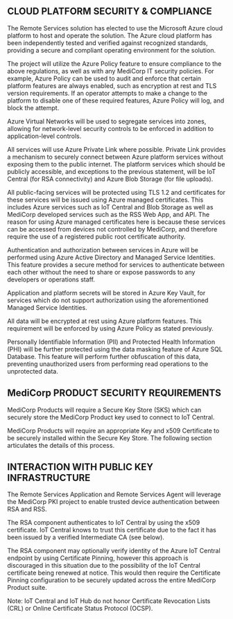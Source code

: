 ## CLOUD PLATFORM SECURITY & COMPLIANCE
The Remote Services solution has elected to use the Microsoft Azure cloud platform to host and operate the solution.  The Azure cloud platform has been independently tested and verified  against recognized standards, providing a secure and compliant operating environment for the solution.

The project will utilize the Azure Policy  feature to ensure compliance to the above regulations, as well as with any MediCorp IT security policies.  For example, Azure Policy can be used to audit and enforce that certain platform features are always enabled, such as encryption at rest and TLS version requirements.  If an operator attempts to make a change to the platform to disable one of these required features, Azure Policy will log, and block the attempt.

Azure Virtual Networks will be used to segregate services into zones, allowing for network-level security controls to be enforced in addition to application-level controls.  

All services will use Azure Private Link where possible.  Private Link provides a mechanism to securely connect between Azure platform services without exposing them to the public internet.  The platform services which should be publicly accessible, and exceptions to the previous statement, will be IoT Central (for RSA connectivity) and Azure Blob Storage (for file uploads).

All public-facing services will be protected using TLS 1.2 and certificates for these services will be issued using Azure managed certificates. This includes Azure services such as IoT Central and Blob Storage as well as MediCorp developed services such as the RSS Web App, and API.  The reason for using Azure managed certificates here is because these services can be accessed from devices not controlled by MediCorp, and therefore require the use of a registered public root certificate authority.

Authentication and authorization between services in Azure will be performed using Azure Active Directory and Managed Service Identities.  This feature provides a secure method for services to authenticate between each other without the need to share or expose passwords to any developers or operations staff.

Application and platform secrets will be stored in Azure Key Vault, for services which do not support authorization using the aforementioned Managed Service Identities.

All data will be encrypted at rest using Azure platform features.  This requirement will be enforced by using Azure Policy as stated previously.

Personally Identifiable Information (PII) and Protected Health Information (PHI) will be further protected using the data masking feature of Azure SQL Database.  This feature will perform further obfuscation of this data, preventing unauthorized users from performing read operations to the unprotected data. 

## MediCorp PRODUCT SECURITY REQUIREMENTS
MediCorp Products will require a Secure Key Store (SKS) which can securely store the MediCorp Product key used to connect to IoT Central.

MediCorp Products will require an appropriate Key and x509 Certificate to be securely installed within the Secure Key Store.  The following section articulates the details of this process.

## INTERACTION WITH PUBLIC KEY INFRASTRUCTURE
The Remote Services Application and Remote Services Agent will leverage the MediCorp PKI project to enable trusted device authentication between RSA and RSS.  

The RSA component authenticates to IoT Central by using the x509 certificate.  IoT Central knows to trust this certificate due to the fact it has been issued by a verified Intermediate CA (see below).

The RSA component may optionally verify identity of the Azure IoT Central endpoint by using Certificate Pinning, however this approach is discouraged in this situation due to the possibility of the IoT Central certificate being renewed at notice.  This would then require the Certificate Pinning configuration to be securely updated across the entire MediCorp Product suite.

Note: IoT Central and IoT Hub do not honor Certificate Revocation Lists (CRL) or Online Certificate Status Protocol (OCSP). 
